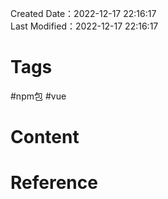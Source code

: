 Created Date：2022-12-17 22:16:17  
Last Modified：2022-12-17 22:16:17

# Tags

#npm包 #vue

# Content

# Reference
